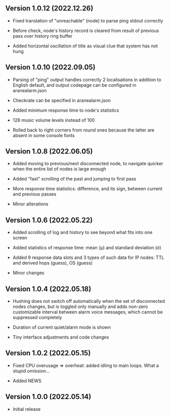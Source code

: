 Version 1.0.12 (2022.12.26)
----------------------------

* Fixed translation of "unreachable" (node) to parse ping stdout correctly

* Before check, node's history record is cleared from result of previous pass over history ring buffer

* Added horizontal oscillation of title as visual clue that system has not hung


Version 1.0.10 (2022.09.05)
---------------------------

* Parsing of "ping" output handles correctly 2 localisations in addition to English default, and output codepage can be configured in aranealarm.json

* Checkrate can be specified in aranealarm.json

* Added minimum response time to node's statistics

* 128 music volume levels instead of 100

* Rolled back to right corners from round ones because the latter are absent in some console fonts


Version 1.0.8 (2022.06.05)
--------------------------

* Added moving to previous/next disconnected node, to navigate quicker when the entire list of nodes is large enough

* Added "fast" scrolling of the past and jumping to first pass

* More response time statistics: difference, and its sign, between current and previous passes

* Minor alterations


Version 1.0.6 (2022.05.22)
--------------------------

* Added scrolling of log and history to see beyond what fits into one screen

* Added statistics of response time: mean (μ) and standard deviation (σ)

* Added 9 response data slots and 3 types of such data for IP nodes: TTL and derived hops (guess), OS (guess)

* Minor changes


Version 1.0.4 (2022.05.18)
--------------------------

* Hushing does not switch off automatically when the set of disconnected nodes changes, but is toggled only manually and adds non-zero customizable interval between alarm voice messages, which cannot be suppressed completely

* Duration of current quiet/alarm mode is shown

* Tiny interface adjustments and code changes


Version 1.0.2 (2022.05.15)
--------------------------

* Fixed CPU overusage => overheat: added idling to main loops. What a stupid omission...

* Added NEWS


Version 1.0.0 (2022.05.14)
--------------------------

* Initial release